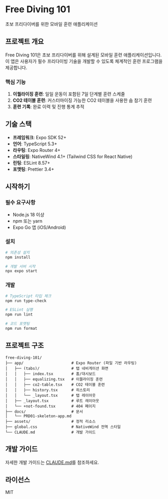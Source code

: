 # Free Diving 101

초보 프리다이버를 위한 모바일 훈련 애플리케이션

## 프로젝트 개요

Free Diving 101은 초보 프리다이버를 위해 설계된 모바일 훈련 애플리케이션입니다. 이 앱은 사용자가 필수 프리다이빙 기술을 개발할 수 있도록 체계적인 훈련 프로그램을 제공합니다.

### 핵심 기능

1. **이퀄라이징 훈련**: 일일 운동이 포함된 7일 단계별 훈련 스케줄
2. **CO2 테이블 훈련**: 커스터마이징 가능한 CO2 테이블을 사용한 숨 참기 훈련
3. **훈련 기록**: 완료 이력 및 진행 통계 추적

## 기술 스택

- **프레임워크**: Expo SDK 52+
- **언어**: TypeScript 5.3+
- **라우팅**: Expo Router 4+
- **스타일링**: NativeWind 4.1+ (Tailwind CSS for React Native)
- **린팅**: ESLint 8.57+
- **포맷팅**: Prettier 3.4+

## 시작하기

### 필수 요구사항

- Node.js 18 이상
- npm 또는 yarn
- Expo Go 앱 (iOS/Android)

### 설치

```bash
# 의존성 설치
npm install

# 개발 서버 시작
npx expo start
```

### 개발

```bash
# TypeScript 타입 체크
npm run type-check

# ESLint 실행
npm run lint

# 코드 포맷팅
npm run format
```

## 프로젝트 구조

```
free-diving-101/
├── app/                     # Expo Router (파일 기반 라우팅)
│   ├── (tabs)/              # 탭 네비게이션 화면
│   │   ├── index.tsx        # 홈/대시보드
│   │   ├── equalizing.tsx   # 이퀄라이징 훈련
│   │   ├── co2-table.tsx    # CO2 테이블 훈련
│   │   ├── history.tsx      # 히스토리
│   │   └── _layout.tsx      # 탭 레이아웃
│   ├── _layout.tsx          # 루트 레이아웃
│   └── +not-found.tsx       # 404 페이지
├── docs/                    # 문서
│   └── PRD01-skeleton-app.md
├── assets/                  # 정적 리소스
├── global.css               # NativeWind 전역 스타일
└── CLAUDE.md                # 개발 가이드
```

## 개발 가이드

자세한 개발 가이드는 [CLAUDE.md](./CLAUDE.md)를 참조하세요.

## 라이선스

MIT
